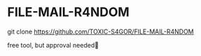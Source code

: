 # FILE-MAIL-R4NDOM


git clone https://github.com/TOXIC-S4GOR/FILE-MAIL-R4NDOM


free tool, but approval needed🙂
